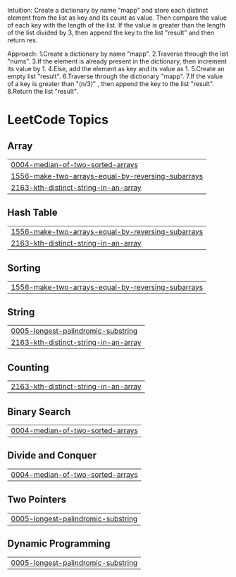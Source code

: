 Intuition:
Create a dictionary by name "mapp" and store each distinct element from the list as key and its count as value.
Then compare the value of each key with the length of the list. If the value is greater than the length of the list divided by 3, then append the key to the list "result" and then return res.

Approach:
1.Create a dictionary by name "mapp".
2.Traverse through the list "nums".
3.If the element is already present in the dictionary, then increment its value by 1.
4.Else, add the element as key and its value as 1.
5.Create an empty list "result".
6.Traverse through the dictionary "mapp".
7.If the value of a key is greater than "(n/3)" , then append the key to the list "result".
8.Return the list "result".

<!---LeetCode Topics Start-->
# LeetCode Topics
## Array
|  |
| ------- |
| [0004-median-of-two-sorted-arrays](https://github.com/Eshika-saxena/Leetcode/tree/master/0004-median-of-two-sorted-arrays) |
| [1556-make-two-arrays-equal-by-reversing-subarrays](https://github.com/Eshika-saxena/Leetcode/tree/master/1556-make-two-arrays-equal-by-reversing-subarrays) |
| [2163-kth-distinct-string-in-an-array](https://github.com/Eshika-saxena/Leetcode/tree/master/2163-kth-distinct-string-in-an-array) |
## Hash Table
|  |
| ------- |
| [1556-make-two-arrays-equal-by-reversing-subarrays](https://github.com/Eshika-saxena/Leetcode/tree/master/1556-make-two-arrays-equal-by-reversing-subarrays) |
| [2163-kth-distinct-string-in-an-array](https://github.com/Eshika-saxena/Leetcode/tree/master/2163-kth-distinct-string-in-an-array) |
## Sorting
|  |
| ------- |
| [1556-make-two-arrays-equal-by-reversing-subarrays](https://github.com/Eshika-saxena/Leetcode/tree/master/1556-make-two-arrays-equal-by-reversing-subarrays) |
## String
|  |
| ------- |
| [0005-longest-palindromic-substring](https://github.com/Eshika-saxena/Leetcode/tree/master/0005-longest-palindromic-substring) |
| [2163-kth-distinct-string-in-an-array](https://github.com/Eshika-saxena/Leetcode/tree/master/2163-kth-distinct-string-in-an-array) |
## Counting
|  |
| ------- |
| [2163-kth-distinct-string-in-an-array](https://github.com/Eshika-saxena/Leetcode/tree/master/2163-kth-distinct-string-in-an-array) |
## Binary Search
|  |
| ------- |
| [0004-median-of-two-sorted-arrays](https://github.com/Eshika-saxena/Leetcode/tree/master/0004-median-of-two-sorted-arrays) |
## Divide and Conquer
|  |
| ------- |
| [0004-median-of-two-sorted-arrays](https://github.com/Eshika-saxena/Leetcode/tree/master/0004-median-of-two-sorted-arrays) |
## Two Pointers
|  |
| ------- |
| [0005-longest-palindromic-substring](https://github.com/Eshika-saxena/Leetcode/tree/master/0005-longest-palindromic-substring) |
## Dynamic Programming
|  |
| ------- |
| [0005-longest-palindromic-substring](https://github.com/Eshika-saxena/Leetcode/tree/master/0005-longest-palindromic-substring) |
<!---LeetCode Topics End-->